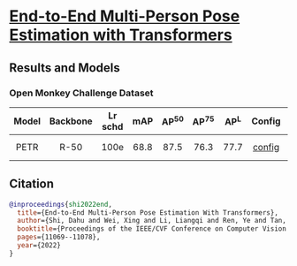 # [End-to-End Multi-Person Pose Estimation with Transformers](https://openaccess.thecvf.com/content/CVPR2022/papers/Shi_End-to-End_Multi-Person_Pose_Estimation_With_Transformers_CVPR_2022_paper.pdf)

## Results and Models

### Open Monkey Challenge Dataset

| Model | Backbone | Lr schd | mAP  | AP<sup>50</sup> | AP<sup>75</sup> | AP<sup>L</sup> | Config | Download |
|:-----:|:--------:|:-------:|:----:|:---------------:|:---------------:|:--------------:|:------:|:--------:|
| PETR  |  R-50    |  100e   | 68.8 |      87.5       |      76.3       |      77.7      | [config](https://github.com/jiwonhaha/finalProject/blob/main/configs/petr/petr_r50_monkey_coco.py) | [Google Drive](https://drive.google.com/file/d/1OwBYLV7y5illjyWfspIq6u76iS0CP568/view?usp=share_link) |

## Citation

```BibTeX
@inproceedings{shi2022end,
  title={End-to-End Multi-Person Pose Estimation With Transformers},
  author={Shi, Dahu and Wei, Xing and Li, Liangqi and Ren, Ye and Tan, Wenming},
  booktitle={Proceedings of the IEEE/CVF Conference on Computer Vision and Pattern Recognition},
  pages={11069--11078},
  year={2022}
}
```
